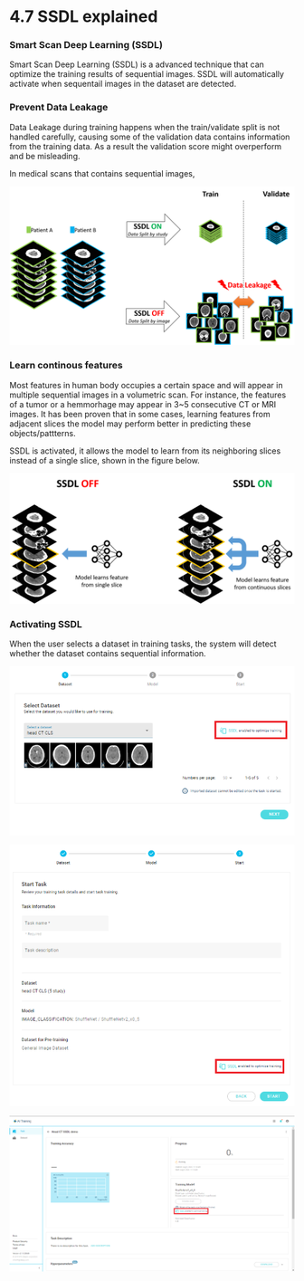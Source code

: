 # 4.7 SSDL explained

### Smart Scan Deep Learning (SSDL)

Smart Scan Deep Learning (SSDL) is a advanced technique that can optimize the training results of sequential images. SSDL will automatically activate when sequentail images in the dataset are detected.&#x20;

### Prevent Data Leakage

Data Leakage during training happens when the train/validate split is not handled carefully, causing some of the validation data contains information from the training data. As a result the validation score might overperform and be misleading.

In medical scans that contains sequential images,&#x20;

![](../.gitbook/assets/con-4-7-4.png)

### Learn continous features

Most features in human body occupies a certain space and will appear in multiple sequential images in a volumetric scan. For instance, the features of a tumor or a hemmorhage may appear in 3\~5 consecutive CT or MRI images. It has been proven that in some cases, learning features from adjacent slices the model may perform better in predicting these objects/pattterns.

SSDL is activated, it allows the model to learn from its neighboring slices instead of a single slice, shown in the figure below.

![](../.gitbook/assets/con-4-7-5.png)



### Activating SSDL

When the user selects a dataset in training tasks, the system will detect whether the dataset contains sequential information.&#x20;

![](../.gitbook/assets/con-4-7-1.png)

![](../.gitbook/assets/con-4-7-2.png)

![](../.gitbook/assets/con-4-7-3.png)











